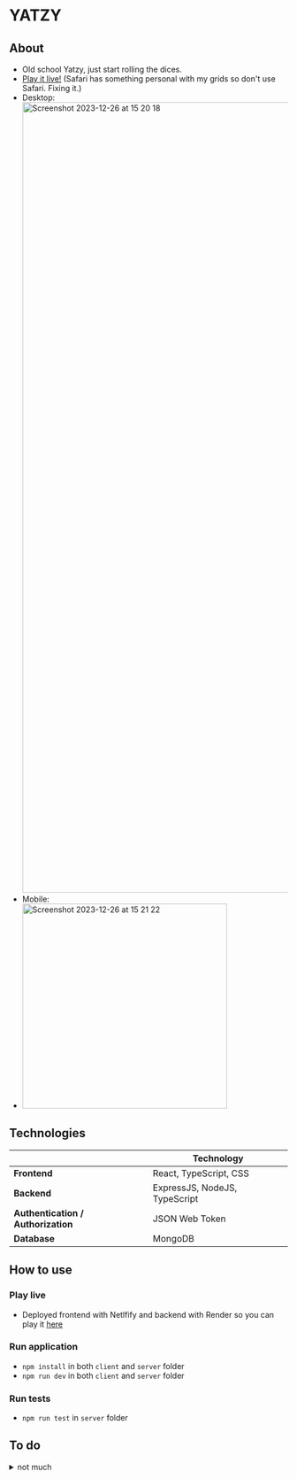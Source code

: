 # YATZY

## About

- Old school Yatzy, just start rolling the dices.
- <a href='https://dancing-mousse-cb6e47.netlify.app/' target='_blank'> Play it live!</a> (Safari has something personal with my grids so don't use Safari. Fixing it.)
- Desktop:<img width="1428" alt="Screenshot 2023-12-26 at 15 20 18" src="https://github.com/reijjo/jazz/assets/95418273/c879e0b0-3b22-40d9-a006-04231503d839">
- Mobile:
- <img width="370" alt="Screenshot 2023-12-26 at 15 21 22" src="https://github.com/reijjo/jazz/assets/95418273/0f82edaf-393e-45e4-b325-fd117bb6f6da">

## Technologies

|                                    | Technology                    |
| ---------------------------------- | ----------------------------- |
| **Frontend**                       | React, TypeScript, CSS        |
| **Backend**                        | ExpressJS, NodeJS, TypeScript |
| **Authentication / Authorization** | JSON Web Token                |
| **Database**                       | MongoDB                       |

## How to use

### Play live

- Deployed frontend with Netlfify and backend with Render so you can play it <a href='https://dancing-mousse-cb6e47.netlify.app/' target='_blank'>here</a>

### Run application

- `npm install` in both `client` and `server` folder
- `npm run dev` in both `client` and `server` folder

### Run tests

- `npm run test` in `server` folder

## To do

<details>
  <summary>
    not much
  </summary>
      - better main image
    - more tests
    - localstorage -> cookies
    - clean the code a bit
  * loaders
  * name color
  - safari problems
</details>
